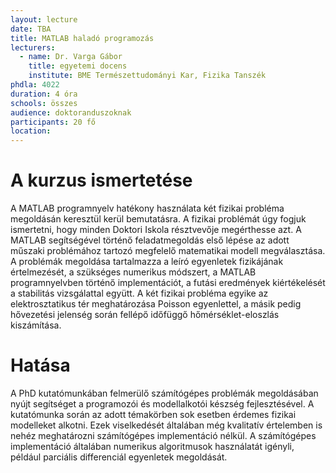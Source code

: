 ```yaml
---
layout: lecture
date: TBA
title: MATLAB haladó programozás
lecturers:
  - name: Dr. Varga Gábor
    title: egyetemi docens
    institute: BME Természettudományi Kar, Fizika Tanszék
phdla: 4022
duration: 4 óra
schools: összes
audience: doktoranduszoknak
participants: 20 fő
location: 
---
```


# A kurzus ismertetése

A MATLAB programnyelv hatékony használata két fizikai probléma megoldásán keresztül kerül bemutatásra. A fizikai problémát úgy fogjuk ismertetni, hogy minden Doktori Iskola résztvevője megérthesse azt. A MATLAB segítségével történő feladatmegoldás első lépése az adott műszaki problémához tartozó megfelelő matematikai modell megválasztása. A problémák megoldása tartalmazza a leíró egyenletek fizikájának értelmezését, a szükséges numerikus módszert, a MATLAB programnyelvben történő implementációt, a futási eredmények kiértékelését a stabilitás vizsgálattal együtt. A két fizikai probléma egyike az elektrosztatikus tér meghatározása Poisson egyenlettel, a másik pedig hővezetési jelenség során fellépő időfüggő hőmérséklet-eloszlás kiszámítása.

# Hatása

A PhD kutatómunkában felmerülő számítógépes problémák megoldásában nyújt segítséget a programozói és modellalkotói készség fejlesztésével. A kutatómunka során az adott témakörben sok esetben érdemes fizikai modelleket alkotni. Ezek viselkedését általában még kvalitatív értelemben is nehéz meghatározni számítógépes implementáció nélkül. A számítógépes implementáció általában numerikus algoritmusok használatát igényli, például parciális differenciál egyenletek megoldását.
